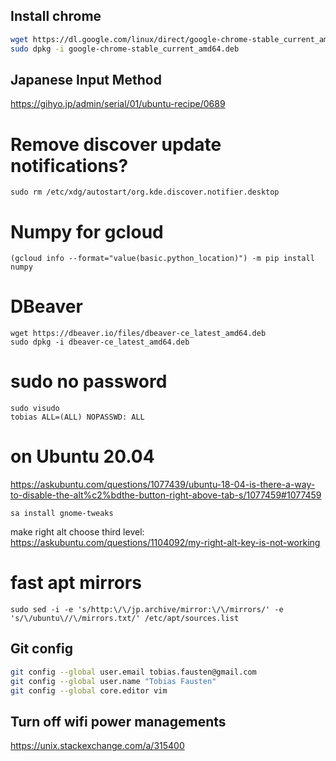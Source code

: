 ## Install chrome

```sh
wget https://dl.google.com/linux/direct/google-chrome-stable_current_amd64.deb
sudo dpkg -i google-chrome-stable_current_amd64.deb
```

## Japanese Input Method

https://gihyo.jp/admin/serial/01/ubuntu-recipe/0689

# Remove discover update notifications?

```
sudo rm /etc/xdg/autostart/org.kde.discover.notifier.desktop
```

# Numpy for gcloud

```
(gcloud info --format="value(basic.python_location)") -m pip install numpy
```

# DBeaver

```
wget https://dbeaver.io/files/dbeaver-ce_latest_amd64.deb
sudo dpkg -i dbeaver-ce_latest_amd64.deb
```

# sudo no password

```
sudo visudo
tobias ALL=(ALL) NOPASSWD: ALL
```

# on Ubuntu 20.04

https://askubuntu.com/questions/1077439/ubuntu-18-04-is-there-a-way-to-disable-the-alt%c2%bdthe-button-right-above-tab-s/1077459#1077459

```
sa install gnome-tweaks
```

make right alt choose third level: https://askubuntu.com/questions/1104092/my-right-alt-key-is-not-working

# fast apt mirrors

```
sudo sed -i -e 's/http:\/\/jp.archive/mirror:\/\/mirrors/' -e 's/\/ubuntu\//\/mirrors.txt/' /etc/apt/sources.list
```

## Git config

```sh
git config --global user.email tobias.fausten@gmail.com
git config --global user.name "Tobias Fausten"
git config --global core.editor vim
```

## Turn off wifi power managements

https://unix.stackexchange.com/a/315400
